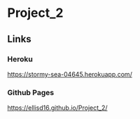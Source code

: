 # Project_2


## Links

### Heroku
https://stormy-sea-04645.herokuapp.com/

### Github Pages
https://ellisd16.github.io/Project_2/
